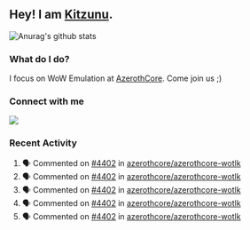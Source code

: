 ## Hey! I am [Kitzunu](https://Github.com/Kitzunu).

![Anurag's github stats](https://github-readme-stats.kitzunu.vercel.app/api?username=Kitzunu&show_icons=true)

### What do I do?

I focus on WoW Emulation at [AzerothCore](https://Github.com/AzerothCore). Come join us ;)

### Connect with me
[![](https://img.shields.io/badge/AzerothCore%20Discord-Connect%20with%20me!-green)](https://discord.com/invite/gkt4y2x)

### Recent Activity

<!--START_SECTION:activity-->
1. 🗣 Commented on [#4402](https://github.com/azerothcore/azerothcore-wotlk/issues/4402) in [azerothcore/azerothcore-wotlk](https://github.com/azerothcore/azerothcore-wotlk)
2. 🗣 Commented on [#4402](https://github.com/azerothcore/azerothcore-wotlk/issues/4402) in [azerothcore/azerothcore-wotlk](https://github.com/azerothcore/azerothcore-wotlk)
3. 🗣 Commented on [#4402](https://github.com/azerothcore/azerothcore-wotlk/issues/4402) in [azerothcore/azerothcore-wotlk](https://github.com/azerothcore/azerothcore-wotlk)
4. 🗣 Commented on [#4402](https://github.com/azerothcore/azerothcore-wotlk/issues/4402) in [azerothcore/azerothcore-wotlk](https://github.com/azerothcore/azerothcore-wotlk)
5. 🗣 Commented on [#4402](https://github.com/azerothcore/azerothcore-wotlk/issues/4402) in [azerothcore/azerothcore-wotlk](https://github.com/azerothcore/azerothcore-wotlk)
<!--END_SECTION:activity-->
